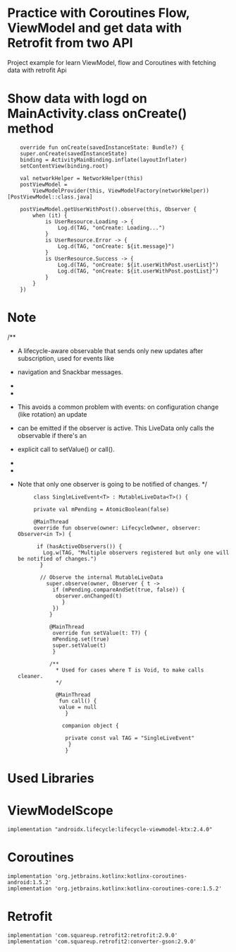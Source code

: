 # Practice with Coroutines Flow, ViewModel and get data with Retrofit from two API
 Project example for learn ViewModel, flow and Coroutines with fetching data with retrofit Api


# Show data with logd on MainActivity.class onCreate() method

        override fun onCreate(savedInstanceState: Bundle?) {
        super.onCreate(savedInstanceState)
        binding = ActivityMainBinding.inflate(layoutInflater)
        setContentView(binding.root)

        val networkHelper = NetworkHelper(this)
        postViewModel =
            ViewModelProvider(this, ViewModelFactory(networkHelper))[PostViewModel::class.java]

        postViewModel.getUserWithPost().observe(this, Observer {
            when (it) {
                is UserResource.Loading -> {
                    Log.d(TAG, "onCreate: Loading...")
                }
                is UserResource.Error -> {
                    Log.d(TAG, "onCreate: ${it.message}")
                }
                is UserResource.Success -> {
                    Log.d(TAG, "onCreate: ${it.userWithPost.userList}")
                    Log.d(TAG, "onCreate: ${it.userWithPost.postList}")
                }
            }
        })
# Note 

/**
 * A lifecycle-aware observable that sends only new updates after subscription, used for events like
 * navigation and Snackbar messages.
 *
 *
 * This avoids a common problem with events: on configuration change (like rotation) an update
 * can be emitted if the observer is active. This LiveData only calls the observable if there's an
 * explicit call to setValue() or call().
 *
 *
 * Note that only one observer is going to be notified of changes.
 */


            class SingleLiveEvent<T> : MutableLiveData<T>() {
  
            private val mPending = AtomicBoolean(false)

            @MainThread
            override fun observe(owner: LifecycleOwner, observer: Observer<in T>) {

             if (hasActiveObservers()) {
               Log.w(TAG, "Multiple observers registered but only one will be notified of changes.")
              }

              // Observe the internal MutableLiveData
                super.observe(owner, Observer { t ->
                  if (mPending.compareAndSet(true, false)) {
                   observer.onChanged(t)
                     }
                  })
                 }

                 @MainThread
                  override fun setValue(t: T?) {
                  mPending.set(true)
                  super.setValue(t)
                  }

                 /**
                   * Used for cases where T is Void, to make calls cleaner.
                   */
       
                   @MainThread
                    fun call() {
                    value = null
                      }

                     companion object {

                      private const val TAG = "SingleLiveEvent"
                       }
                      }

  

# Used Libraries
  # ViewModelScope
    implementation "androidx.lifecycle:lifecycle-viewmodel-ktx:2.4.0"

 # Coroutines
    implementation 'org.jetbrains.kotlinx:kotlinx-coroutines-android:1.5.2'
    implementation 'org.jetbrains.kotlinx:kotlinx-coroutines-core:1.5.2'

  # Retrofit
    implementation 'com.squareup.retrofit2:retrofit:2.9.0'
    implementation 'com.squareup.retrofit2:converter-gson:2.9.0'
